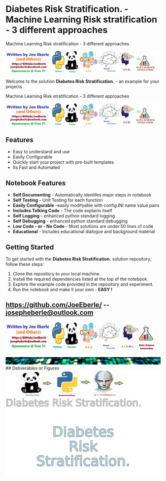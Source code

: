 
# Diabetes Risk Stratification. - Machine Learning Risk stratification - 3 different approaches
Machine Learning Risk stratification - 3 different approaches

![Image image_filename](code.png)

Welcome to the solution **Diabetes Risk Stratification.** - an example for your projects

Machine Learning Risk stratification - 3 different approaches

![Image image_filename](sample.png)

## Features
- Easy to understand and use  
- Easily Configurable 
- Quickly start your project with pre-built templates
- Its Fast and Automated

## Notebook Features
- **Self Documenting** - Automatically identifes major steps in notebook 
- **Self Testing** - Unit Testing for each function
- **Easily Configurable** -easily modifyable with config.INI name value pairs
- **Includes Talking Code** - The code explains itself 
- **Self Logging** - enhanced python standard logging   
- **Self Debugging** - enhanced python standard debugging
- **Low Code - or - No Code** - Most solutions are under 50 lines of code
- **Educational** - Includes educational dialogue and background material
    
## Getting Started
To get started with the **Diabetes Risk Stratification.** solution repository, follow these steps:
1. Clone the repository to your local machine.
2. Install the required dependencies listed at the top of the notebook.
3. Explore the example code provided in the repository and experiment.
4. Run the notebook and make it your own - **EASY !**
    
## https://github.com/JoeEberle/ -- josepheberle@outlook.com 
    
![Developer](developer.png)

![Brand](brand.png)
    ## Deliverables or Figures![additional_image](diabetes_risk_stratification.png)  <br>![additional_image](solution_sign.png)  <br>![additional_image](solution_stacked_sign.png)  <br>